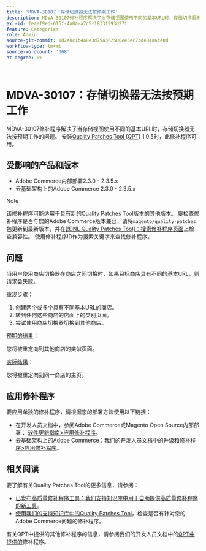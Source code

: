 ```yaml
---
title: 'MDVA-30107：存储切换器无法按预期工作'
description: MDVA-30107修补程序解决了当存储视图使用不同的基本URL时，存储切换器无法按预期工作的问题。 安装[Quality Patches Tool (QPT)](/help/announcements/adobe-commerce-announcements/magento-quality-patches-released-new-tool-to-self-serve-quality-patches.md) 1.0.5后，即可使用此修补程序。
exl-id: feaef9ed-615f-4a0a-a7c5-1833f993d27f
feature: Categories
role: Admin
source-git-commit: 1d2e0c1b4a8e3d79a362500ee3ec7bde84a6ce0d
workflow-type: tm+mt
source-wordcount: '368'
ht-degree: 0%

---
```


# MDVA-30107：存储切换器无法按预期工作

MDVA-30107修补程序解决了当存储视图使用不同的基本URL时，存储切换器无法按预期工作的问题。 安装[Quality Patches Tool (QPT)](/help/announcements/adobe-commerce-announcements/magento-quality-patches-released-new-tool-to-self-serve-quality-patches.md) 1.0.5时，此修补程序可用。

## 受影响的产品和版本

* Adobe Commerce内部部署2.3.0 - 2.3.5.x
* 云基础架构上的Adobe Commerce 2.3.0 - 2.3.5.x

>[!NOTE]
>
>该修补程序可能适用于具有新的Quality Patches Tool版本的其他版本。 要检查修补程序是否与您的Adobe Commerce版本兼容，请将`magento/quality-patches`包更新到最新版本，并在[[!DNL Quality Patches Tool]：搜索修补程序页面](https://devdocs.magento.com/quality-patches/tool.html#patch-grid)上检查兼容性。 使用修补程序ID作为搜索关键字来查找修补程序。

## 问题

当用户使用商店切换器在商店之间切换时，如果目标商店具有不同的基本URL，则请求会失败。

<u>重现步骤</u>：

1. 创建两个或多个具有不同基本URL的商店。
1. 转到任何这些商店的店面上的类别页面。
1. 尝试使用商店切换器切换到其他商店。

<u>预期的结果</u>：

您将被重定向到其他商店的类似页面。

<u>实际结果</u>：

您将被重定向到同一商店的主页。

## 应用修补程序

要应用单独的修补程序，请根据您的部署方法使用以下链接：

* 在开发人员文档中，参阅Adobe Commerce或Magento Open Source内部部署： [软件更新指南>应用修补程序](https://devdocs.magento.com/guides/v2.4/comp-mgr/patching/mqp.html)。
* 云基础架构上的Adobe Commerce：我们的开发人员文档中的[升级和修补程序>应用修补程序](https://devdocs.magento.com/cloud/project/project-patch.html)。

## 相关阅读

要了解有关Quality Patches Tool的更多信息，请参阅：

* [已发布高质量修补程序工具：我们支持知识库中用于自助提供高质量修补程序的新工具](/help/announcements/adobe-commerce-announcements/magento-quality-patches-released-new-tool-to-self-serve-quality-patches.md)。
* [使用我们的支持知识库中的Quality Patches Tool](/help/support-tools/patches-available-in-qpt-tool/check-patch-for-magento-issue-with-magento-quality-patches.md)，检查是否有针对您的Adobe Commerce问题的修补程序。

有关QPT中提供的其他修补程序的信息，请参阅我们的开发人员文档中的[QPT中提供的](https://devdocs.magento.com/quality-patches/tool.html#patch-grid)修补程序。
